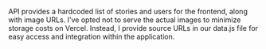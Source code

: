 API provides a hardcoded list of stories and users for the frontend, along with image URLs. I've opted not to serve the actual images to minimize storage costs on Vercel. Instead, I provide source URLs in our data.js file for easy access and integration within the application.
